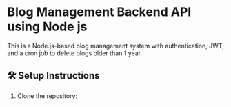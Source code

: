 # Blog Management Backend API using Node js

This is a Node.js-based blog management system with authentication, JWT, and a cron job to delete blogs older than 1 year.

## 🛠️ Setup Instructions
1. Clone the repository: 
